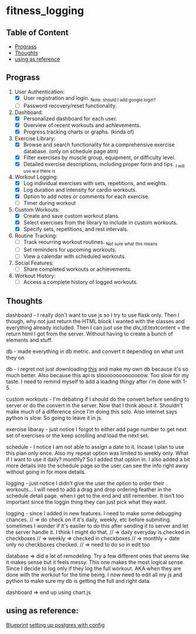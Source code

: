 # fitness_logging

## Table of Content

- [Prograss](#Prograss)
- [Thoughts](#Thoughts)
- [using as reference](#using-as-reference)

## Prograss

1. User Authentication:
   - [x] User registration and login. <sub>Note: should I add google login?</sub>
   - [ ] Password recovery/reset functionality.
2. Dashboard:
   - [x] Personalized dashboard for each user.
   - [x] Overview of recent workouts and achievements.
   - [x] Progress tracking charts or graphs. (kinda of)
3. Exercise Library:
   - [x] Browse and search functionality for a comprehensive exercise database. (only on schedule page atm)
   - [x] Filter exercises by muscle group, equipment, or difficulty level.
   - [x] Detailed exercise descriptions, including proper form and tips. <sub>I will use w.e there is </sub>
4. Workout Logging:
   - [x] Log individual exercises with sets, repetitions, and weights.
   - [x] Log duration and intensity for cardio workouts.
   - [x] Option to add notes or comments for each exercise.
   - [ ] Timer during workout
5. Custom Workouts:
   - [x] Create and save custom workout plans.
   - [x] Select exercises from the library to include in custom workouts.
   - [x] Specify sets, repetitions, and rest intervals.
6. Routine Tracking:
   - [ ] Track recurring workout routines. <sub>Not sure what this means</sub>
   - [ ] Set reminders for upcoming workouts.
   - [ ] View a calendar with scheduled workouts.
7. Social Features:
   - [ ] Share completed workouts or achievements.
8. Workout History:
   - [ ] Access a complete history of logged workouts.

## Thoughts

dashboard - I really don't want to use js so I try to use flask only. Then I though, why not just return the HTML block I wanted with the classes and everything already included. Then I can just use the div_id.textcontent = the return html I got from the server. Without having to create a bunch of elements and stuff.

db - made everything in db metric. and convert it depending on what unit they on

db - i regret not just downloading [this](https://github.com/yuhonas/free-exercise-db) and make my own db because it's so much better. Also because this api is sloooooooooooooow. Too slow for my taste. I need to remind myself to add a loading thingy after i'm done with 1-5.

custom workouts - I'm debating if I should do the convert before sending to server or do the convert in the server. Now that I think about it. Shouldn't make much of a difference since I'm doing this solo. Also internet says python is slow. So going to leave it in js.

exercise libaray - just notice I forgot to either add page number to get next set of exercises or the keep scrolling and load the next set.

schedule - I notice I am not able to assign a date to it. Incase I plan to use this plan only once. Also my repeat option was limited to weekly only. What if I want to use it daily? monthly? So I added that option in. I also added a bit more details into the schedule page so the user can see the info right away without going in for more details.

logging - just notice I didn't give the user the option to order their workouts... I will need to add a drag and drop ordering feather in the schedule detail page. when I get to the end and still remember. It isn't too important since the loggin thing they can just pick what they want.

logging - since I added in new features. I need to make some debugging chances.
// => do check on if it's daily, weekly, etc before submiting. sometimes I wonder if it's easiler to do this after sending it to server and let the server handle it. I think I might do that.
// => daily everyday is checked in checkboxes
// => weekly => checked in checkboxes
// => monthly + date only no checkboxes checked.
// => need to do so in edit too

database => did a lot of remodeling. Try a few different ones that seems like it makes sense but it feels messy. This one makes the most logical sense. Since I decide to log only if they log the full workout. AKA when they are done with the workout for the time being. I now need to edit all my js and python to make sure my db is getting the full and right data.

dashboard => end up using chart.js

## using as reference:

[Blueprint](https://realpython.com/flask-blueprint/)
[setting up postgres with config](https://realpython.com/flask-by-example-part-2-postgres-sqlalchemy-and-alembic/)
